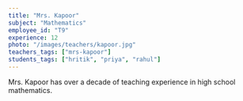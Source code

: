 ```yaml
---
title: "Mrs. Kapoor"
subject: "Mathematics"
employee_id: "T9"
experience: 12
photo: "/images/teachers/kapoor.jpg"
teachers_tags: ["mrs-kapoor"]
students_tags: ["hritik", "priya", "rahul"]
---
```


Mrs. Kapoor has over a decade of teaching experience in high school mathematics.